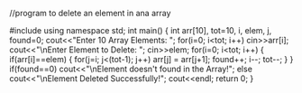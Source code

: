 //program to delete an element in ana array

#include<iostream>
using namespace std;
int main()
{
    int arr[10], tot=10, i, elem, j, found=0;
    cout<<"Enter 10 Array Elements: ";
    for(i=0; i<tot; i++)
        cin>>arr[i];
    cout<<"\nEnter Element to Delete: ";
    cin>>elem;
    for(i=0; i<tot; i++)
    {
        if(arr[i]==elem)
        {
            for(j=i; j<(tot-1); j++)
                arr[j] = arr[j+1];
            found++;
            i--;
            tot--;
        }
    }
    if(found==0)
        cout<<"\nElement doesn't found in the Array!";
    else
        cout<<"\nElement Deleted Successfully!";
    cout<<endl;
    return 0;
}
